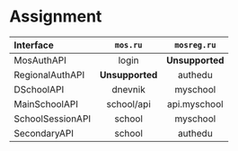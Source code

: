 # Assignment

| Interface        |    `mos.ru`     |   `mosreg.ru`   |
|:-----------------|:---------------:|:---------------:|
| MosAuthAPI       |      login      | **Unsupported** |
| RegionalAuthAPI  | **Unsupported** |     authedu     |
| DSchoolAPI       |     dnevnik     |    myschool     |
| MainSchoolAPI    |   school/api    |  api.myschool   |
| SchoolSessionAPI |     school      |    myschool     |
| SecondaryAPI     |     school      |     authedu     |